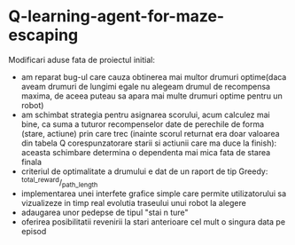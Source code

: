 # Q-learning-agent-for-maze-escaping

Modificari aduse fata de proiectul initial:

* am reparat bug-ul care cauza obtinerea mai multor drumuri optime(daca aveam drumuri de lungimi egale nu alegeam drumul de recompensa maxima, de aceea puteau sa apara mai multe drumuri optime pentru un robot)
* am schimbat strategia pentru asignarea scorului, acum calculez mai bine, ca suma a tuturor recompenselor date de perechile de forma (stare, actiune) prin care trec (inainte scorul returnat era doar valoarea din tabela Q corespunzatorare starii si actiunii care ma duce la finish): aceasta schimbare determina o dependenta mai mica fata de starea finala
* criteriul de optimalitate a drumului e dat de un raport de tip Greedy:  <sup>total_reward</sup>/<sub>path_length</sub>
* implementarea unei interfete grafice simple care permite utilizatorului sa vizualizeze in timp real evolutia traseului unui robot la alegere
* adaugarea unor pedepse de tipul "stai n ture"
* oferirea posibilitatii revenirii la stari anterioare cel mult o singura data pe episod
